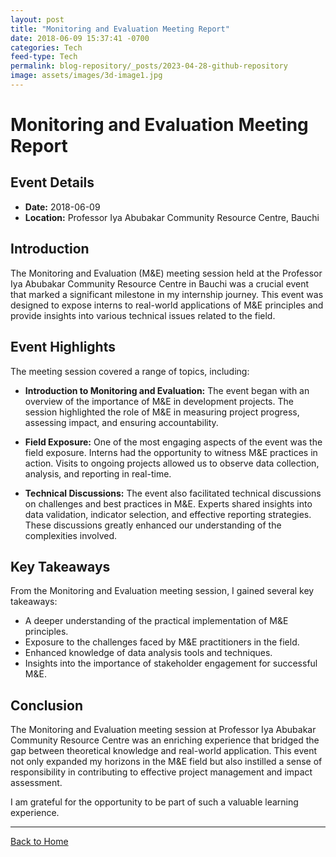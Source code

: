 ```yaml
---
layout: post
title: "Monitoring and Evaluation Meeting Report"
date: 2018-06-09 15:37:41 -0700
categories: Tech
feed-type: Tech
permalink: blog-repository/_posts/2023-04-28-github-repository
image: assets/images/3d-image1.jpg
---
```


# Monitoring and Evaluation Meeting Report

## Event Details

- **Date:** 2018-06-09
- **Location:** Professor Iya Abubakar Community Resource Centre, Bauchi

## Introduction

The Monitoring and Evaluation (M&E) meeting session held at the Professor Iya Abubakar Community Resource Centre in Bauchi was a crucial event that marked a significant milestone in my internship journey. This event was designed to expose interns to real-world applications of M&E principles and provide insights into various technical issues related to the field.

## Event Highlights

The meeting session covered a range of topics, including:

- **Introduction to Monitoring and Evaluation:** The event began with an overview of the importance of M&E in development projects. The session highlighted the role of M&E in measuring project progress, assessing impact, and ensuring accountability.

- **Field Exposure:** One of the most engaging aspects of the event was the field exposure. Interns had the opportunity to witness M&E practices in action. Visits to ongoing projects allowed us to observe data collection, analysis, and reporting in real-time.

- **Technical Discussions:** The event also facilitated technical discussions on challenges and best practices in M&E. Experts shared insights into data validation, indicator selection, and effective reporting strategies. These discussions greatly enhanced our understanding of the complexities involved.

## Key Takeaways

From the Monitoring and Evaluation meeting session, I gained several key takeaways:

- A deeper understanding of the practical implementation of M&E principles.
- Exposure to the challenges faced by M&E practitioners in the field.
- Enhanced knowledge of data analysis tools and techniques.
- Insights into the importance of stakeholder engagement for successful M&E.

## Conclusion

The Monitoring and Evaluation meeting session at Professor Iya Abubakar Community Resource Centre was an enriching experience that bridged the gap between theoretical knowledge and real-world application. This event not only expanded my horizons in the M&E field but also instilled a sense of responsibility in contributing to effective project management and impact assessment.

I am grateful for the opportunity to be part of such a valuable learning experience.

---

[Back to Home](/)
